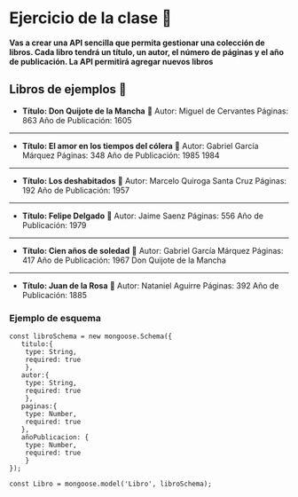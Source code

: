 # Ejercicio de la clase 🔨

**Vas a crear una API sencilla que permita gestionar una colección de libros. Cada libro tendrá un título, un autor, el número de páginas y el año de publicación. La API permitirá agregar nuevos libros**

## Libros de ejemplos 📖

- **Título: Don Quijote de la Mancha** 📕
Autor: Miguel de Cervantes
Páginas: 863
Año de Publicación: 1605
<hr>

- **Título: El amor en los tiempos del cólera** 📗
Autor: Gabriel García Márquez
Páginas: 348
Año de Publicación: 1985
1984
<hr>

- **Título: Los deshabitados** 📘
Autor: Marcelo Quiroga Santa Cruz
Páginas: 192
Año de Publicación: 1957
<hr>

- **Título: Felipe Delgado** 📙
Autor: Jaime Saenz
Páginas: 556
Año de Publicación: 1979
<hr>


-  **Título: Cien años de soledad** 📔
Autor: Gabriel García Márquez
Páginas: 417
Año de Publicación: 1967
Don Quijote de la Mancha 
<hr>

-  **Título: Juan de la Rosa** 📙
Autor: Nataniel Aguirre
Páginas: 392
Año de Publicación: 1885

### Ejemplo de esquema
``` 
const libroSchema = new mongoose.Schema({
   titulo:{ 
    type: String, 
    required: true 
    },
   autor:{ 
    type: String, 
    required: true 
    },
   paginas:{ 
    type: Number, 
    required: true 
   },
   añoPublicacion: { 
    type: Number, 
    required: true 
    }
});

const Libro = mongoose.model('Libro', libroSchema); 
```

